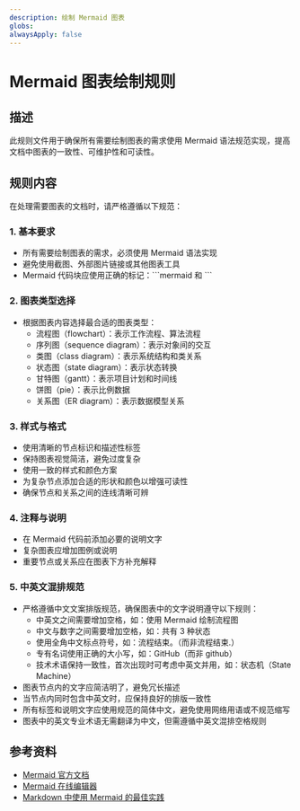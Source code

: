 ```yaml
---
description: 绘制 Mermaid 图表
globs: 
alwaysApply: false
---
```

# Mermaid 图表绘制规则

## 描述

此规则文件用于确保所有需要绘制图表的需求使用 Mermaid 语法规范实现，提高文档中图表的一致性、可维护性和可读性。

## 规则内容

在处理需要图表的文档时，请严格遵循以下规范：

### 1. 基本要求

- 所有需要绘制图表的需求，必须使用 Mermaid 语法实现
- 避免使用截图、外部图片链接或其他图表工具
- Mermaid 代码块应使用正确的标记：\```mermaid 和 \```

### 2. 图表类型选择

- 根据图表内容选择最合适的图表类型：
  - 流程图（flowchart）：表示工作流程、算法流程
  - 序列图（sequence diagram）：表示对象间的交互
  - 类图（class diagram）：表示系统结构和类关系
  - 状态图（state diagram）：表示状态转换
  - 甘特图（gantt）：表示项目计划和时间线
  - 饼图（pie）：表示比例数据
  - 关系图（ER diagram）：表示数据模型关系

### 3. 样式与格式

- 使用清晰的节点标识和描述性标签
- 保持图表视觉简洁，避免过度复杂
- 使用一致的样式和颜色方案
- 为复杂节点添加合适的形状和颜色以增强可读性
- 确保节点和关系之间的连线清晰可辨

### 4. 注释与说明

- 在 Mermaid 代码前添加必要的说明文字
- 复杂图表应增加图例或说明
- 重要节点或关系应在图表下方补充解释

### 5. 中英文混排规范

- 严格遵循中文文案排版规范，确保图表中的文字说明遵守以下规则：
  - 中英文之间需要增加空格，如：使用 Mermaid 绘制流程图
  - 中文与数字之间需要增加空格，如：共有 3 种状态
  - 使用全角中文标点符号，如：流程结束。（而非流程结束.）
  - 专有名词使用正确的大小写，如：GitHub（而非 github）
  - 技术术语保持一致性，首次出现时可考虑中英文并用，如：状态机（State Machine）
- 图表节点内的文字应简洁明了，避免冗长描述
- 当节点内同时包含中英文时，应保持良好的排版一致性
- 所有标签和说明文字应使用规范的简体中文，避免使用网络用语或不规范缩写
- 图表中的英文专业术语无需翻译为中文，但需遵循中英文混排空格规则

## 参考资料

- [Mermaid 官方文档](mdc:https:/mermaid-js.github.io/mermaid/#)
- [Mermaid 在线编辑器](mdc:https:/mermaid-js.github.io/mermaid-live-editor)
- [Markdown 中使用 Mermaid 的最佳实践](mdc:https:/mermaid-js.github.io/mermaid/#/integrations)
